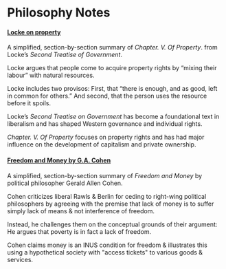 # Philosophy Notes

#### [Locke on property](https://alexandriathylane.com/philosophy/john-locke-on-property.html)
A simplified, section-by-section summary of *Chapter. V. Of Property*. from Locke’s *Second Treatise of Government*.

Locke argues that people come to acquire property rights by “mixing their labour” with natural resources.

Locke includes two provisos: First, that “there is enough, and as good, left in common for others.” And second, that the person uses the resource before it spoils.

Locke’s _Second Treatise on Government_ has become a foundational text in liberalism and has shaped Western governance and individual rights. 

_Chapter. V. Of Property_ focuses on property rights and has had major influence on the development of capitalism and private ownership.



#### [Freedom and Money by G.A. Cohen](https://alexandriathylane.com/philosophy/freedom-and-money-ga-cohen.html)
A simplified, section-by-section summary of *Freedom and Money* by political philosopher Gerald Allen Cohen.

Cohen criticizes liberal Rawls & Berlin for ceding to right-wing political philosophers by agreeing with the premise that lack of money is to suffer simply lack of means & not interference of freedom.

Instead, he challenges them on the conceptual grounds of their argument: He argues that poverty is in fact a lack of freedom.

Cohen claims money is an INUS condition for freedom & illustrates this using a hypothetical society with "access tickets" to various goods & services.
